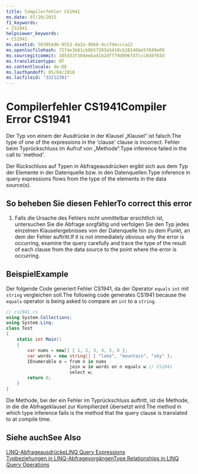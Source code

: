 ```yaml
---
title: Compilerfehler CS1941
ms.date: 07/20/2015
f1_keywords:
- CS1941
helpviewer_keywords:
- CS1941
ms.assetid: 503054d6-9553-4a2a-9b68-4ccfdeccca22
ms.openlocfilehash: 7274e3b81cb0b57393a5410cb18146be5f849e09
ms.sourcegitcommit: 3d5d33f384eeba41b2dff79d096f47ccc8d8f03d
ms.translationtype: HT
ms.contentlocale: de-DE
ms.lasthandoff: 05/04/2018
ms.locfileid: "33212301"
---
```

# <a name="compiler-error-cs1941"></a><span data-ttu-id="e0180-102">Compilerfehler CS1941</span><span class="sxs-lookup"><span data-stu-id="e0180-102">Compiler Error CS1941</span></span>
<span data-ttu-id="e0180-103">Der Typ von einem der Ausdrücke in der Klausel „Klausel“ ist falsch.</span><span class="sxs-lookup"><span data-stu-id="e0180-103">The type of one of the expressions in the 'clause' clause is incorrect.</span></span> <span data-ttu-id="e0180-104">Fehler beim Typrückschluss im Aufruf von „Methode“.</span><span class="sxs-lookup"><span data-stu-id="e0180-104">Type inference failed in the call to 'method'.</span></span>  
  
 <span data-ttu-id="e0180-105">Der Rückschluss auf Typen in Abfrageausdrücken ergibt sich aus dem Typ der Elemente in der Datenquelle bzw. in den Datenquellen.</span><span class="sxs-lookup"><span data-stu-id="e0180-105">Type inference in query expressions flows from the type of the elements in the data source(s).</span></span>  
  
## <a name="to-correct-this-error"></a><span data-ttu-id="e0180-106">So beheben Sie diesen Fehler</span><span class="sxs-lookup"><span data-stu-id="e0180-106">To correct this error</span></span>  
  
1.  <span data-ttu-id="e0180-107">Falls die Ursache des Fehlers nicht unmittelbar ersichtlich ist, untersuchen Sie die Abfrage sorgfältig und verfolgen Sie den Typ jedes einzelnen Klauselergebnisses von der Datenquelle hin zu dem Punkt, an dem der Fehler auftritt.</span><span class="sxs-lookup"><span data-stu-id="e0180-107">If it is not immediately obvious why the error is occurring, examine the query carefully and trace the type of the result of each clause from the data source to the point where the error is occurring.</span></span>  
  
## <a name="example"></a><span data-ttu-id="e0180-108">Beispiel</span><span class="sxs-lookup"><span data-stu-id="e0180-108">Example</span></span>  
 <span data-ttu-id="e0180-109">Der folgende Code generiert Fehler CS1941, da der Operator `equals` `int` mit `string` vergleichen soll.</span><span class="sxs-lookup"><span data-stu-id="e0180-109">The following code generates CS1941 because the `equals` operator is being asked to compare an `int` to a `string`.</span></span>  
  
```csharp  
// cs1941.cs  
using System.Collections;  
using System.Linq;  
class Test  
{  
    static int Main()  
    {  
        var nums = new[] { 1, 2, 3, 4, 5, 6 };  
        var words = new string[] { "lake", "mountain", "sky" };  
        IEnumerable e = from n in nums  
                        join w in words on n equals w // CS1941  
                        select w;  
        return 0;  
    }  
}  
```  
  
 <span data-ttu-id="e0180-110">Die Methode, bei der ein Fehler im Typrückschluss auftritt, ist die Methode, in die die Abfrageklausel zur Kompilierzeit übersetzt wird.</span><span class="sxs-lookup"><span data-stu-id="e0180-110">The method in which type inference fails is the method that the query clause is translated to at compile time.</span></span>  
  
## <a name="see-also"></a><span data-ttu-id="e0180-111">Siehe auch</span><span class="sxs-lookup"><span data-stu-id="e0180-111">See Also</span></span>  
 [<span data-ttu-id="e0180-112">LINQ-Abfrageausdrücke</span><span class="sxs-lookup"><span data-stu-id="e0180-112">LINQ Query Expressions</span></span>](../../../csharp/programming-guide/linq-query-expressions/index.md)  
 [<span data-ttu-id="e0180-113">Typbeziehungen in LINQ-Abfragevorgängen</span><span class="sxs-lookup"><span data-stu-id="e0180-113">Type Relationships in LINQ Query Operations</span></span>](../../../csharp/programming-guide/concepts/linq/type-relationships-in-linq-query-operations.md)

